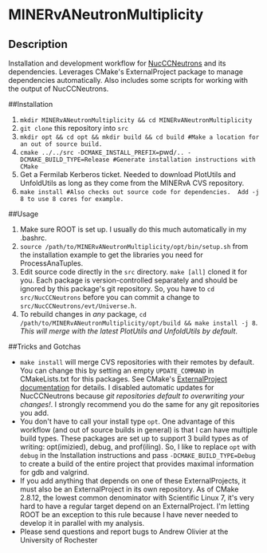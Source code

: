 # MINERvANeutronMultiplicity

## Description

Installation and development workflow for [NucCCNeutrons](https://github.com/MinervaExpt/NucCCNeutrons) and its dependencies.  Leverages CMake's ExternalProject package to manage dependencies automatically.  Also includes some scripts for working with the output of NucCCNeutrons.

##Installation

1. `mkdir MINERvANeutronMultiplicity && cd MINERvANeutronMultiplicity`
1. `git clone` this repository into `src`
2. `mkdir opt && cd opt && mkdir build && cd build #Make a location for an out of source build.`
3. `cmake ../../src -DCMAKE_INSTALL_PREFIX=`pwd`/.. -DCMAKE_BUILD_TYPE=Release #Generate installation instructions with CMake`
4. Get a Fermilab Kerberos ticket.  Needed to download PlotUtils and UnfoldUtils as long as they come from the MINERvA CVS repository.
5. `make install #Also checks out source code for dependencies.  Add -j 8 to use 8 cores for example.`

##Usage

1. Make sure ROOT is set up.  I usually do this much automatically in my .bashrc.
2. `source /path/to/MINERvANeutronMultiplicity/opt/bin/setup.sh` from the installation example to get the libraries you need for ProcessAnaTuples.
3. Edit source code directly in the `src` directory.  `make [all]` cloned it for you.  Each package is version-controlled separately and should be ignored by this package's git repository.  So, you have to `cd src/NucCCNeutrons` before you can commit a change to `src/NucCCNeutrons/evt/Universe.h`.
4. To rebuild changes in *any* package, `cd /path/to/MINERvANeutronMultiplicity/opt/build && make install -j 8`.  *This will merge with the latest PlotUtils and UnfoldUtils by default*.

##Tricks and Gotchas

- `make install` will merge CVS repositories with their remotes by default.  You can change this by setting an empty `UPDATE_COMMAND` in CMakeLists.txt for this packages.  See CMake's [ExternalProject documentation](https://cmake.org/cmake/help/latest/module/ExternalProject.html) for details.  I disabled automatic updates for NucCCNeutrons because *git repositories default to overwriting your changes!*.  I strongly recommend you do the same for any git repositories you add.
- You don't have to call your install type `opt`.  One advantage of this workflow (and out of source builds in general) is that I can have multiple build types.  These packages are set up to support 3 build types as of writing: opt(imizied), debug, and prof(iling).  So, I like to replace `opt` with `debug` in the Installation instructions and pass `-DCMAKE_BUILD_TYPE=Debug` to create a build of the entire project that provides maximal information for gdb and valgrind.
- If you add anything that depends on one of these ExternalProjects, it must also be an ExternalProject in its own repository.  As of CMake 2.8.12, the lowest common denominator with Scientific Linux 7, it's very hard to have a regular target depend on an ExternalProject.  I'm letting ROOT be an exception to this rule because I have never needed to develop it in parallel with my analysis.
- Please send questions and report bugs to Andrew Olivier at the University of Rochester
